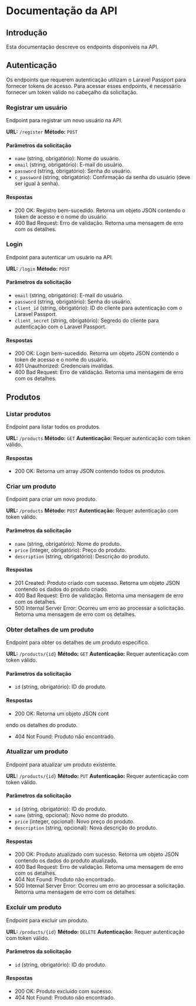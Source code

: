 # Documentação da API

## Introdução
Esta documentação descreve os endpoints disponíveis na API.

## Autenticação
Os endpoints que requerem autenticação utilizam o Laravel Passport para fornecer tokens de acesso. Para acessar esses endpoints, é necessário fornecer um token válido no cabeçalho da solicitação.

### Registrar um usuário
Endpoint para registrar um novo usuário na API.

**URL:** `/register`
**Método:** `POST`

#### Parâmetros da solicitação
- `name` (string, obrigatório): Nome do usuário.
- `email` (string, obrigatório): E-mail do usuário.
- `password` (string, obrigatório): Senha do usuário.
- `c_password` (string, obrigatório): Confirmação da senha do usuário (deve ser igual à senha).

#### Respostas
- 200 OK: Registro bem-sucedido. Retorna um objeto JSON contendo o token de acesso e o nome do usuário.
- 400 Bad Request: Erro de validação. Retorna uma mensagem de erro com os detalhes.

### Login
Endpoint para autenticar um usuário na API.

**URL:** `/login`
**Método:** `POST`

#### Parâmetros da solicitação
- `email` (string, obrigatório): E-mail do usuário.
- `password` (string, obrigatório): Senha do usuário.
- `client_id` (string, obrigatório): ID do cliente para autenticação com o Laravel Passport.
- `client_secret` (string, obrigatório): Segredo do cliente para autenticação com o Laravel Passport.

#### Respostas
- 200 OK: Login bem-sucedido. Retorna um objeto JSON contendo o token de acesso e o nome do usuário.
- 401 Unauthorized: Credenciais inválidas.
- 400 Bad Request: Erro de validação. Retorna uma mensagem de erro com os detalhes.

## Produtos

### Listar produtos
Endpoint para listar todos os produtos.

**URL:** `/products`
**Método:** `GET`
**Autenticação:** Requer autenticação com token válido.

#### Respostas
- 200 OK: Retorna um array JSON contendo todos os produtos.

### Criar um produto
Endpoint para criar um novo produto.

**URL:** `/products`
**Método:** `POST`
**Autenticação:** Requer autenticação com token válido.

#### Parâmetros da solicitação
- `name` (string, obrigatório): Nome do produto.
- `price` (integer, obrigatório): Preço do produto.
- `description` (string, obrigatório): Descrição do produto.

#### Respostas
- 201 Created: Produto criado com sucesso. Retorna um objeto JSON contendo os dados do produto criado.
- 400 Bad Request: Erro de validação. Retorna uma mensagem de erro com os detalhes.
- 500 Internal Server Error: Ocorreu um erro ao processar a solicitação. Retorna uma mensagem de erro com os detalhes.

### Obter detalhes de um produto
Endpoint para obter os detalhes de um produto específico.

**URL:** `/products/{id}`
**Método:** `GET`
**Autenticação:** Requer autenticação com token válido.

#### Parâmetros da solicitação
- `id` (string, obrigatório): ID do produto.

#### Respostas
- 200 OK: Retorna um objeto JSON cont

endo os detalhes do produto.
- 404 Not Found: Produto não encontrado.

### Atualizar um produto
Endpoint para atualizar um produto existente.

**URL:** `/products/{id}`
**Método:** `PUT`
**Autenticação:** Requer autenticação com token válido.

#### Parâmetros da solicitação
- `id` (string, obrigatório): ID do produto.
- `name` (string, opcional): Novo nome do produto.
- `price` (integer, opcional): Novo preço do produto.
- `description` (string, opcional): Nova descrição do produto.

#### Respostas
- 200 OK: Produto atualizado com sucesso. Retorna um objeto JSON contendo os dados do produto atualizado.
- 400 Bad Request: Erro de validação. Retorna uma mensagem de erro com os detalhes.
- 404 Not Found: Produto não encontrado.
- 500 Internal Server Error: Ocorreu um erro ao processar a solicitação. Retorna uma mensagem de erro com os detalhes.

### Excluir um produto
Endpoint para excluir um produto.

**URL:** `/products/{id}`
**Método:** `DELETE`
**Autenticação:** Requer autenticação com token válido.

#### Parâmetros da solicitação
- `id` (string, obrigatório): ID do produto.

#### Respostas
- 200 OK: Produto excluído com sucesso.
- 404 Not Found: Produto não encontrado.
